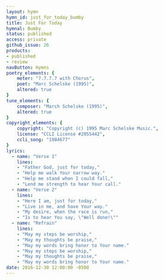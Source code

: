 ```yaml
---
layout: hymn
hymn_id: just_for_today_bumby
title: Just For Today
hymnal: Bumby
status: published
access: private
github_issue: 26
products:
- published
- review
navButton: Hymns
poetry_elements: {
    meter: "7.7.7.7 with Chorus",
    poet: "Marc Schelske (1995)",
    altered: true
}
tune_elements: {
    composer: "March Schelske (1995)",
    altered: true
}
copyright_elements: {
    copyright: "Copyright (c) 1995 Marc Schelske Music.",
    license: "CCLI License #2055442",
    ccli_song: "1984677"
}
lyrics:
  - name: "Verse 1"
    lines:
    - "Father God, just for today,"
    - "Help me walk Your narrow way."
    - "Help me stand when I could fall,"
    - "Lend me strength to hear Your call."
  - name: "Verse 2"
    lines:
    - "Here I am, just for today,"
    - "Live in me, and have Your way."
    - "My desire, when the race is run,"
    - "Is to hear You say, \"Well done!\""
  - name: "Refrain"
    lines:
    - "May my steps be worship,"
    - "May my thoughts be praise,"
    - "May my words bring honor to Your name."
    - "May my steps be worship,"
    - "May my thoughts be praise,"
    - "May my words bring honor to Your name."
date: 2016-12-30 12:00:00 -0500
---
```

